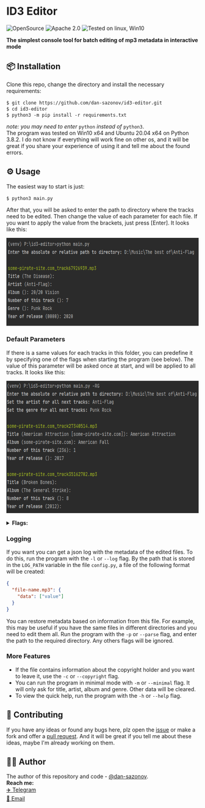 # ID3 Editor
![OpenSource](https://img.shields.io/badge/Open%20Source-%E2%99%A5-red)
![Apache 2.0](https://img.shields.io/github/license/dan-sazonov/id3-editor)
![Tested on linux, Win10](https://img.shields.io/badge/tested%20on-Linux%20|%20Win10-blue)<br>

**The simplest console tool for batch editing of mp3 metadata in interactive mode**

## 📦 Installation
Clone this repo, change the directory and install the necessary requirements:
```
$ git clone https://github.com/dan-sazonov/id3-editor.git
$ cd id3-editor
$ python3 -m pip install -r requirements.txt
```
_note: you may need to enter_ `python` _instead of_ `python3`.<br>
The program was tested on Win10 x64 and Ubuntu 20.04 x64 on Python 3.8.2. I do not know if everything will work fine on other os, and it will be great if you share
your experience of using it and tell me about the found errors.

## ⚙ Usage
The easiest way to start is just:
```
$ python3 main.py
```
After that, you will be asked to enter the path to directory where the tracks need to be edited. Then change the value of each parameter for each file. If you want to
apply the value from the brackets, just press [Enter]. It looks like this:
<p align="center"><img src="./img/demo1.png" width="660" height="230"></p>

<h3>Default Parameters</h3>
If there is a same values for each tracks in this folder, you can predefine it by specifying one of the flags when starting the program (see below). The value of this
parameter will be asked once at start, and will be applied to all tracks. It looks like this:
<p align="center"><img src="./img/demo2.png" width="648" height="346"></p>
<details> 
  <summary><b>Flags:</b></summary>
  <ul>
    <li><code>'-T', '--title'</code> - set a title for all tracks;</li>
    <li><code>'-R', '--artist'</code> - set an artist for all tracks;</li>
    <li><code>'-A', '--album'</code> - set an album for all tracks;</li>
    <li><code>'-N', '--number'</code> - set a number for all tracks;</li>
    <li><code>'-G', '--genre'</code> - set a genre for all tracks;</li>
    <li><code>'-D', '--date'</code> - set a date for all tracks.</li>
  </ul>
</details>

<h3>Logging</h3>

If you want you can get a json log with the metadata of the edited files. To do this, run the program with the `-l` or `--log` flag. By the path that is stored in the
`LOG_PATH` variable in the file `config.py`, a file of the following format will be created:
```json
{
  "file-name.mp3": {
    "data": ["value"]
  }
}
 ```
You can restore metadata based on information from this file. For example, this may be useful if you have the same files in different directories and you need to edit 
them all. Run the program with the `-p` or `--parse` flag, and enter the path to the required directory. Any others flags will be ignored.

<h3>More Features</h3>

- If the file contains information about the copyright holder and you want to leave it, use the `-c` or `--copyright` flag.
- You can run the program in minimal mode with `-m` or `--minimal` flag. It will only ask for title, artist, album and genre. Other data will be cleared.
- To view the quick help, run the program with the `-h` or `--help` flag.

## 🤝 Contributing
If you have any ideas or found any bugs here, plz open the [issue](https://github.com/dan-sazonov/id3-editor/issues)
 or make a fork and offer a [pull request](https://github.com/dan-sazonov/id3-editor/pulls). And it will be
 great if you tell me about these ideas, maybe I'm already working on them.
 
## 👨‍💻 Author
The author of this repository and code - [@dan-sazonov](https://github.com/dan-sazonov). <br>
**Reach me:**<br>
[✈️ Telegram](https://t.me/dan_sazonov) <br>
[📧 Email](mailto:p-294803@yandex.com) <br>

